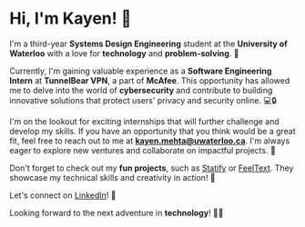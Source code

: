 # Hi, I'm Kayen! 👋

I'm a third-year **Systems Design Engineering** student at the **University of Waterloo** with a love for **technology** and **problem-solving**. 🚀

Currently, I'm gaining valuable experience as a **Software Engineering Intern** at **TunnelBear VPN**, a part of **McAfee**. This opportunity has allowed me to delve into the world of **cybersecurity** and contribute to building innovative solutions that protect users' privacy and security online. 💻🔒

I'm on the lookout for exciting internships that will further challenge and develop my skills. If you have an opportunity that you think would be a great fit, feel free to reach out to me at **kayen.mehta@uwaterloo.ca**. I'm always eager to explore new ventures and collaborate on impactful projects. 🌟

Don't forget to check out my **fun projects**, such as [Statify](https://github.com/KayenM/Statify) or [FeelText](https://github.com/KayenM/Text-Sentiment-Predictor). They showcase my technical skills and creativity in action! 🎉

Let's connect on [LinkedIn](https://www.linkedin.com/in/kayen-mehta/)! 🤝

Looking forward to the next adventure in **technology**! 🚀💡
